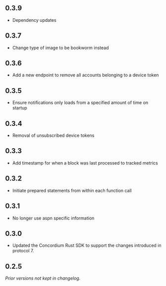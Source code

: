 ## 0.3.9
- Dependency updates

## 0.3.7
- Change type of image to be bookworm instead

## 0.3.6
- Add a new endpoint to remove all accounts belonging to a device token

## 0.3.5
- Ensure notifications only loads from a specified amount of time on startup

## 0.3.4
- Removal of unsubscribed device tokens

## 0.3.3
- Add timestamp for when a block was last processed to tracked metrics

## 0.3.2
- Initiate prepared statements from within each function call

## 0.3.1
- No longer use aspn specific information

## 0.3.0
- Updated the Concordium Rust SDK to support the changes introduced in protocol 7.

## 0.2.5
*Prior versions not kept in changelog.*
